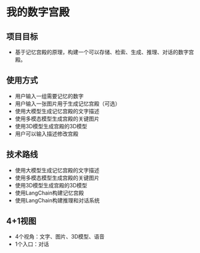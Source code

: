 # 我的数字宫殿
## 项目目标
- 基于记忆宫殿的原理，构建一个可以存储、检索、生成、推理、对话的数字宫殿。

## 使用方式
- 用户输入一组需要记忆的数字
- 用户输入一张图片用于生成记忆宫殿（可选）
- 使用大模型生成记忆宫殿的文字描述
- 使用多模态模型生成宫殿的关键图片
- 使用3D模型生成宫殿的3D模型
- 用户可以输入描述修改宫殿

## 技术路线
- 使用大模型生成记忆宫殿的文字描述
- 使用多模态模型生成宫殿的关键图片
- 使用3D模型生成宫殿的3D模型
- 使用LangChain构建记忆宫殿
- 使用LangChain构建推理和对话系统

## 4+1视图
- 4个视角：文字、图片、3D模型、语音
- 1个入口：对话
